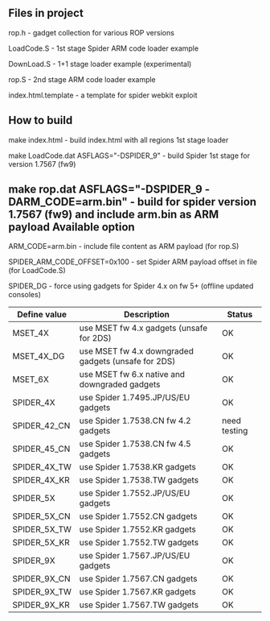Files in project
-----
rop.h - gadget collection for various ROP versions

LoadCode.S - 1st stage Spider ARM code loader example

DownLoad.S - 1+1 stage loader example (experimental)

rop.S - 2nd stage ARM code loader example

index.html.template - a template for spider webkit exploit

How to build
-----
make index.html - build index.html with all regions 1st stage loader

make LoadCode.dat ASFLAGS="-DSPIDER_9" - build Spider 1st stage for version 1.7567 (fw9)

make rop.dat ASFLAGS="-DSPIDER_9 -DARM_CODE=arm.bin" - build for spider version 1.7567 (fw9) and include arm.bin as ARM payload
Available option
-----
ARM_CODE=arm.bin - include file content as ARM payload (for rop.S)

SPIDER_ARM_CODE_OFFSET=0x100 - set Spider ARM payload offset in file (for LoadCode.S)

SPIDER_DG - force using gadgets for Spider 4.x on fw 5+ (offline updated consoles)

Define value|Description|Status
----------|----------|----------
MSET_4X|use MSET fw 4.x gadgets (unsafe for 2DS)|OK
MSET_4X_DG|use MSET fw 4.x downgraded gadgets (unsafe for 2DS)|OK
MSET_6X|use MSET fw 6.x native and downgraded gadgets|OK
SPIDER_4X|use Spider 1.7495.JP/US/EU gadgets|OK
SPIDER_42_CN|use Spider 1.7538.CN fw 4.2 gadgets|need testing
SPIDER_45_CN|use Spider 1.7538.CN fw 4.5 gadgets|OK
SPIDER_4X_TW|use Spider 1.7538.KR gadgets|OK
SPIDER_4X_KR|use Spider 1.7538.TW gadgets|OK
SPIDER_5X|use Spider 1.7552.JP/US/EU gadgets|OK
SPIDER_5X_CN|use Spider 1.7552.CN gadgets|OK
SPIDER_5X_TW|use Spider 1.7552.KR gadgets|OK
SPIDER_5X_KR|use Spider 1.7552.TW gadgets|OK
SPIDER_9X|use Spider 1.7567.JP/US/EU gadgets|OK
SPIDER_9X_CN|use Spider 1.7567.CN gadgets|OK
SPIDER_9X_TW|use Spider 1.7567.KR gadgets|OK
SPIDER_9X_KR|use Spider 1.7567.TW gadgets|OK


